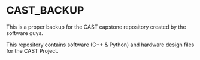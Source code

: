 # CAST_BACKUP
This is a proper backup for the CAST capstone repository created by the software guys.


This repository contains software (C++ & Python) and hardware design files for the CAST Project.
